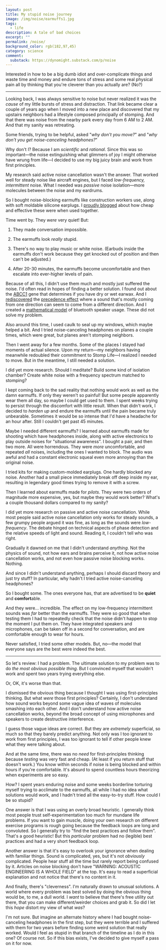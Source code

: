 ```yaml
---
layout: post
title: My stupid noise journey
image: /img/noise/earmuffs1.jpg
tags:
  - life
description: A tale of bad choices
excerpt: ""
permalink: /noise/
background_color: rgb(182,97,45)
category: science
comment:
  substack: https://dynomight.substack.com/p/noise
---
```


Interested in how to be a big dumb idiot and over-complicate things and waste time and money and endure tons of stress and some real physical pain all by thinking that you're cleverer than you actually are? (No?)

---

Looking back, I was always sensitive to noise but never realized it was the *cause* of my little bursts of stress and distraction. That link became clear a couple of years ago when I moved into a new place and discovered that my upstairs neighbors had a lifestyle composed principally of stomping. And that there was noise from the nearby park every day from 6 AM to 2 AM. And that my sanity was retreating.

Some friends, trying to be helpful, asked "*why don't you move?*" and "*why don't you get noise-canceling headphones?*"

Why don't I? Because I am *scientific* and *rational*. Since this was so important—the noise extinguishing what glimmers of joy I might otherwise have wrung from life—I decided to use my big juicy brain and work from first principles.

My research said active noise cancellation wasn't the answer. That worked well for steady noise like aircraft engines, but I faced *low-frequency, intermittent* noise. What I needed was *passive* noise isolation—more molecules between the noise and my eardrums.

So I bought noise-blocking earmuffs like construction workers use, along with soft moldable silicone earplugs. I [proudly blogged](/shorts-3/) about how cheap and effective these were when used together.

Time went by. They *were* very quiet! But:

1. They made conversation impossible.
  
2. The earmuffs look *really* stupid.
  
3. There's no way to play music or white noise. (Earbuds inside the earmuffs don't work because they get knocked out of position and then can't be adjusted.)
  
4. After 20-30 minutes, the earmuffs become uncomfortable and then escalate into ever-higher levels of pain.
  

Because of all this, I didn't use them much and mostly just suffered the noise. I'd often read in hopes of finding a better solution. I found out about the [ABCC1](https://en.wikipedia.org/wiki/ABCC11) gene that determines if you have dry or wet earwax. And I [rediscovered](/shorts-2/#noise-location-oddity) the [precedence effect](https://en.wikipedia.org/wiki/Precedence_effect) where a sound that's mostly coming from one direction can seem to come from a different direction. And I created a [mathematical model](/speakers/) of bluetooth speaker usage. These did not solve my problem.

Also around this time, I used caulk to seal up my windows, which maybe helped a bit. And I tried noise-canceling headphones on planes a couple times, which were great, but planes aren't stomping neighbors.

Then I went away for a few months. Some of the places I stayed had moments of actual silence. Upon my return—my neighbors having meanwhile redoubled their commitment to Stomp Life—I realized I needed to move. But in the meantime, I still needed a solution.

I did yet more research. Should I meditate? Build some kind of isolation chamber? Create white noise with a frequency spectrum matched to stomping?

I kept coming back to the sad reality that nothing would work as well as the damn earmuffs. If only they weren't so painful! But some people apparently wear them all day, so maybe I could get used to them. I spent weeks trying to persist through the discomfort with little result. When that didn't work, I decided to *harden up* and endure the earmuffs until the pain became truly unbearable. Sometimes it would be so intense that I'd have a headache for an hour after. Still I couldn't get past 45 minutes.

Maybe I needed different earmuffs? I learned about earmuffs made for shooting which have headphones inside, along with active electronics to play outside noises for "situational awareness". I bought a pair, and then two more. All were horrendous. They were *more* uncomfortable, and repeated *all* noises, including the ones I wanted to block. The audio was awful and had a constant electronic squeal even more annoying than the original noise.

I tried kits for making custom-molded earplugs. One hardly blocked any noise. Another had a small piece immediately break off deep inside my ear, resulting in legendary good times trying to remove it with a screw.

Then I learned about earmuffs made for *pilots*. They were two orders of magnitude more expensive, yes, but maybe they would work better? What's a couple thousand dollars compared to my sanity?

I did yet more research on passive and active noise cancellation. While most people said active noise cancellation only works for steady sounds, a few grumpy people argued it was fine, as long as the sounds were *low-frequency*. The debate hinged on technical aspects of phase detection and the relative speeds of light and sound. Reading it, I couldn't tell who was right.

Gradually it dawned on me that I didn't understand *anything*. Not the physics of sound, not how ears and brains perceive it, not how active noise cancellation works, and not even how passive noise blocking works. Nothing.

And since I didn't understand anything, perhaps I should discard theory and just try stuff? In particular, why hadn't I tried active noise-canceling headphones?

So I bought some. The ones everyone has, that are advertised to be **quiet** and **comfort**able.

And they were... incredible. The effect on my low-frequency intermittent sounds was *far* better than the earmuffs. They were so good that when testing them I had to repeatedly check that the noise didn't happen to stop the moment I put them on. They have integrated speakers and microphones, can be taken off in a second for conversation, and are comfortable enough to wear for hours.

Never satisfied, I tried some other models. But, no—the model that everyone says are the best were indeed the best.

---

So let's review: I had a problem. The ultimate solution to my problem was to do *the most obvious possible thing*. But I convinced myself that wouldn't work and spent two years trying everything else.

Or, OK, it's worse than that.

I dismissed the obvious thing because I thought I was using first-principles thinking. But what *were* those first principles? Certainly, I don't understand how sound works beyond some vague idea of waves of molecules smashing into each other. And I don't understand how active noise cancellation works, beyond the broad concept of using microphones and speakers to create destructive interference.

I guess those vague ideas are correct. But they are *extremely* superficial, so much so that they barely predict anything. Not only was I too ignorant to work from first principles, I was too ignorant to tell if other people knew what they were talking about.

And at the same time, there was no *need* for first-principles thinking because *testing* was very fast and cheap. (At least if you return stuff that doesn't work.) You know within seconds if noise is being blocked and within hours if you're comfortable. It's absurd to spend countless hours theorizing when experiments are so easy.

How? I spent years enduring noise and some weeks borderline torturing myself trying to acclimate to the earmuffs, all while I had no idea what solutions would work, and I hadn't tried all the easy-to-try stuff. How could I be so stupid?

One answer is that I was using an overly broad heuristic. I generally think most people trust self-experimentation too much for mundane life problems. If you want to gain muscle, doing your own research on different exercise programs is rough going because the feedback loops are long and convoluted. So I generally try to "find the best practices and follow them". That's a good heuristic! But this *particular* problem had no (legible) best practices and had a very short feedback loop.

Another answer is that it's easy to overlook your ignorance when dealing with familiar things. Sound is complicated, yes, but it's not *obviously* complicated. People hear stuff all the time but rarely report being confused by it. Articles on noise blocking don't have "WARNING: ACOUSTIC ENGINEERING IS A WHOLE FIELD" at the top. It's easy to read a superficial explanation and not notice that there's no content in it.

And finally, there's "cleverness". I'm naturally drawn to unusual solutions. A world where every problem was best solved by doing the obvious thing would be, to me, a dull world. I *want* to believe that there's free utility out there, that you can make different/weirder choices and grab it. So did I let this *hope* distort my view of what *was*?

I'm not sure. But imagine an alternate history where I had bought noise-canceling headphones in the first step, but they were terrible and I suffered with them for two years before finding some weird solution that really worked. Would I feel as stupid in that branch of the timeline as I do in this one? Of course not. So if this bias exists, I've decided to give myself a pass on it for now.